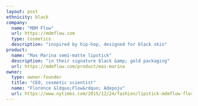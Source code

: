 ```yaml
---
layout: post
ethnicity: black
company:
  name: "MDM Flow"
  url: https://mdmflow.com
  type: Cosmetics
  description: "inspired by hip-hop, designed for black skin"
product:
  name: "Mas Marina semi-matte lipstick"
  description: "in their signature black &amp; gold packaging"
  url: https://mdmflow.com/product/mas-marina
owner:
  type: owner-founder
  title: "CEO, cosmetic scientist"
  name: "Florence &ldquo;Flow&rdquo; Adepoju"
  url: https://www.nytimes.com/2015/12/24/fashion/lipstick-mdmflow-florence-adepoju.htm
---
```

